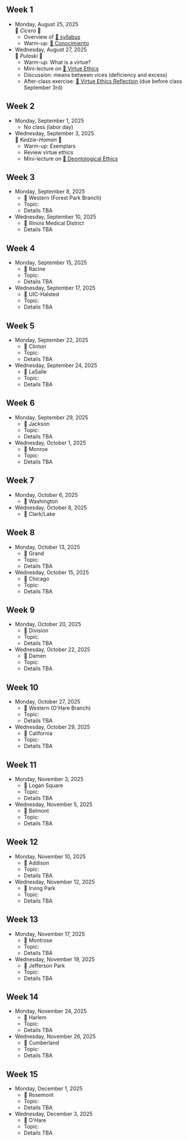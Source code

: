 ## Week 1
* Monday, August 25, 2025  
  🔵 *Cicero* 🔵
  * Overview of [📄 syllabus](syllabus-cs-377-fall-2025.pdf)
  * Warm-up: [🔗 Conocimiento](https://teaching.uic.edu/cate-teaching-guides/inclusive-equity-minded-teaching-practices/conocimiento-activity/)
* Wednesday, August 27, 2025  
  🔵 *Pulaski* 🔵
  * Warm-up: What is a virtue?
  * Mini-lecture on [🔗 Virtue Ethics](https://plato.stanford.edu/entries/ethics-virtue/)
  * Discussion: means between vices (deficiency and excess)
  * After-class exercise: [📄 Virtue Ethics Reflection](reflections/01-virtue-ethics.pdf) (due before class September 3rd)

## Week 2
* Monday, September 1, 2025
  * No class (labor day)
* Wednesday, September 3, 2025  
  🔵 *Kedzie-Homan* 🔵
  * Warm-up: Exemplars
  * Review virtue ethics
  * Mini-lecture on [🔗 Deontological Ethics](https://plato.stanford.edu/entries/ethics-deontological/)

## Week 3
* Monday, September 8, 2025
  * 🔵 Western (Forest Park Branch)
  * Topic:
  * Details TBA
* Wednesday, September 10, 2025
  * 🔵 Illinois Medical District
  * Details TBA

## Week 4
* Monday, September 15, 2025
  * 🔵 Racine
  * Topic:
  * Details TBA
* Wednesday, September 17, 2025
  * 🔵 UIC-Halsted
  * Topic:
  * Details TBA

## Week 5
* Monday, September 22, 2025
  * 🔵 Clinton
  * Topic:
  * Details TBA
* Wednesday, September 24, 2025
  * 🔵 LaSalle
  * Topic:
  * Details TBA

## Week 6
* Monday, September 29, 2025
  * 🔵 Jackson
  * Topic:
  * Details TBA
* Wednesday, October 1, 2025
  * 🔵 Monroe
  * Topic:
  * Details TBA

## Week 7
* Monday, October 6, 2025
  * 🔵 Washington
* Wednesday, October 8, 2025
  * 🔵 Clark/Lake

## Week 8
* Monday, October 13, 2025
  * 🔵 Grand
  * Topic:
  * Details TBA
* Wednesday, October 15, 2025
  * 🔵 Chicago
  * Topic:
  * Details TBA

## Week 9
* Monday, October 20, 2025
  * 🔵 Division
  * Topic:
  * Details TBA
* Wednesday, October 22, 2025
  * 🔵 Damen
  * Topic:
  * Details TBA

## Week 10
* Monday, October 27, 2025
  * 🔵 Western (O'Hare Branch)
  * Topic:
  * Details TBA
* Wednesday, October 29, 2025
  * 🔵 California
  * Topic:
  * Details TBA

## Week 11
* Monday, November 3, 2025
  * 🔵 Logan Square
  * Topic:
  * Details TBA
* Wednesday, November 5, 2025
  * 🔵 Belmont
  * Topic:
  * Details TBA

## Week 12
* Monday, November 10, 2025
  * 🔵 Addison
  * Topic:
  * Details TBA
* Wednesday, November 12, 2025
  * 🔵 Irving Park
  * Topic:
  * Details TBA

## Week 13
* Monday, November 17, 2025
  * 🔵 Montrose
  * Topic:
  * Details TBA
* Wednesday, November 19, 2025
  * 🔵 Jefferson Park
  * Topic:
  * Details TBA

## Week 14
* Monday, November 24, 2025
  * 🔵 Harlem
  * Topic:
  * Details TBA
* Wednesday, November 26, 2025
  * 🔵 Cumberland
  * Topic:
  * Details TBA

## Week 15
* Monday, December 1, 2025
  * 🔵 Rosemont
  * Topic:
  * Details TBA
* Wednesday, December 3, 2025
  * 🔵 O'Hare
  * Topic:
  * Details TBA
